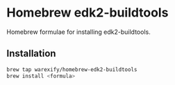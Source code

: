 # Homebrew edk2-buildtools
Homebrew formulae for installing edk2-buildtools.

## Installation
```bash
brew tap warexify/homebrew-edk2-buildtools
brew install <formula>
```
